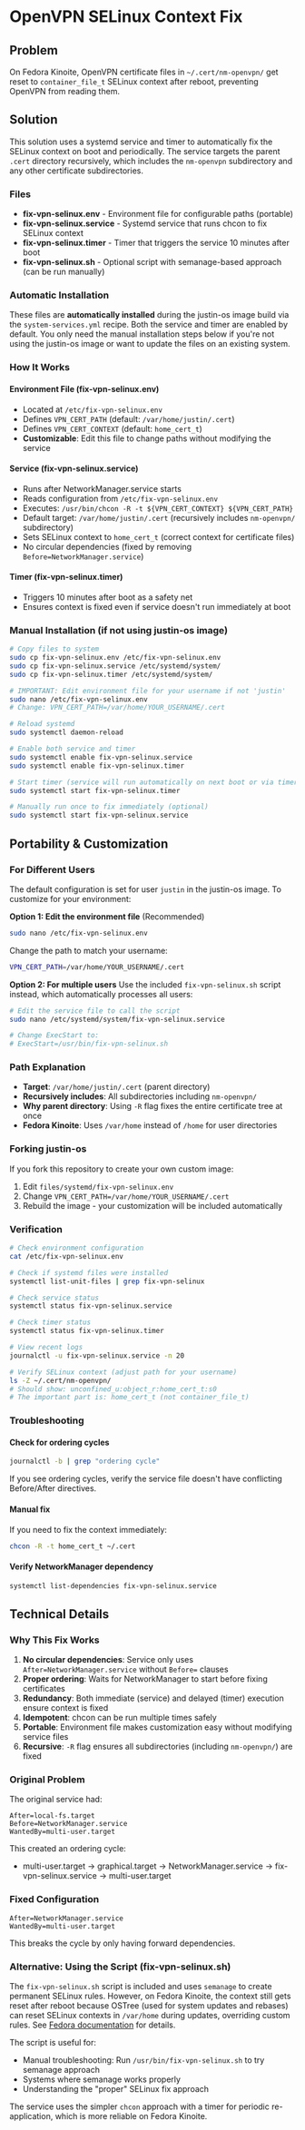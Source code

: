 # OpenVPN SELinux Context Fix

## Problem
On Fedora Kinoite, OpenVPN certificate files in `~/.cert/nm-openvpn/` get reset to `container_file_t` SELinux context after reboot, preventing OpenVPN from reading them.

## Solution
This solution uses a systemd service and timer to automatically fix the SELinux context on boot and periodically. The service targets the parent `.cert` directory recursively, which includes the `nm-openvpn` subdirectory and any other certificate subdirectories.

### Files
- **fix-vpn-selinux.env** - Environment file for configurable paths (portable)
- **fix-vpn-selinux.service** - Systemd service that runs chcon to fix SELinux context
- **fix-vpn-selinux.timer** - Timer that triggers the service 10 minutes after boot
- **fix-vpn-selinux.sh** - Optional script with semanage-based approach (can be run manually)

### Automatic Installation
These files are **automatically installed** during the justin-os image build via the `system-services.yml` recipe. Both the service and timer are enabled by default. You only need the manual installation steps below if you're not using the justin-os image or want to update the files on an existing system.

### How It Works

#### Environment File (fix-vpn-selinux.env)
- Located at `/etc/fix-vpn-selinux.env`
- Defines `VPN_CERT_PATH` (default: `/var/home/justin/.cert`)
- Defines `VPN_CERT_CONTEXT` (default: `home_cert_t`)
- **Customizable**: Edit this file to change paths without modifying the service

#### Service (fix-vpn-selinux.service)
- Runs after NetworkManager.service starts
- Reads configuration from `/etc/fix-vpn-selinux.env`
- Executes: `/usr/bin/chcon -R -t ${VPN_CERT_CONTEXT} ${VPN_CERT_PATH}`
- Default target: `/var/home/justin/.cert` (recursively includes `nm-openvpn/` subdirectory)
- Sets SELinux context to `home_cert_t` (correct context for certificate files)
- No circular dependencies (fixed by removing `Before=NetworkManager.service`)

#### Timer (fix-vpn-selinux.timer)
- Triggers 10 minutes after boot as a safety net
- Ensures context is fixed even if service doesn't run immediately at boot

### Manual Installation (if not using justin-os image)
```bash
# Copy files to system
sudo cp fix-vpn-selinux.env /etc/fix-vpn-selinux.env
sudo cp fix-vpn-selinux.service /etc/systemd/system/
sudo cp fix-vpn-selinux.timer /etc/systemd/system/

# IMPORTANT: Edit environment file for your username if not 'justin'
sudo nano /etc/fix-vpn-selinux.env
# Change: VPN_CERT_PATH=/var/home/YOUR_USERNAME/.cert

# Reload systemd
sudo systemctl daemon-reload

# Enable both service and timer
sudo systemctl enable fix-vpn-selinux.service
sudo systemctl enable fix-vpn-selinux.timer

# Start timer (service will run automatically on next boot or via timer)
sudo systemctl start fix-vpn-selinux.timer

# Manually run once to fix immediately (optional)
sudo systemctl start fix-vpn-selinux.service
```

## Portability & Customization

### For Different Users
The default configuration is set for user `justin` in the justin-os image. To customize for your environment:

**Option 1: Edit the environment file** (Recommended)
```bash
sudo nano /etc/fix-vpn-selinux.env
```

Change the path to match your username:
```bash
VPN_CERT_PATH=/var/home/YOUR_USERNAME/.cert
```

**Option 2: For multiple users**
Use the included `fix-vpn-selinux.sh` script instead, which automatically processes all users:
```bash
# Edit the service file to call the script
sudo nano /etc/systemd/system/fix-vpn-selinux.service

# Change ExecStart to:
# ExecStart=/usr/bin/fix-vpn-selinux.sh
```

### Path Explanation
- **Target**: `/var/home/justin/.cert` (parent directory)
- **Recursively includes**: All subdirectories including `nm-openvpn/`
- **Why parent directory**: Using `-R` flag fixes the entire certificate tree at once
- **Fedora Kinoite**: Uses `/var/home` instead of `/home` for user directories

### Forking justin-os
If you fork this repository to create your own custom image:

1. Edit `files/systemd/fix-vpn-selinux.env`
2. Change `VPN_CERT_PATH=/var/home/YOUR_USERNAME/.cert`
3. Rebuild the image - your customization will be included automatically

### Verification
```bash
# Check environment configuration
cat /etc/fix-vpn-selinux.env

# Check if systemd files were installed
systemctl list-unit-files | grep fix-vpn-selinux

# Check service status
systemctl status fix-vpn-selinux.service

# Check timer status
systemctl status fix-vpn-selinux.timer

# View recent logs
journalctl -u fix-vpn-selinux.service -n 20

# Verify SELinux context (adjust path for your username)
ls -Z ~/.cert/nm-openvpn/
# Should show: unconfined_u:object_r:home_cert_t:s0
# The important part is: home_cert_t (not container_file_t)
```

### Troubleshooting

#### Check for ordering cycles
```bash
journalctl -b | grep "ordering cycle"
```
If you see ordering cycles, verify the service file doesn't have conflicting Before/After directives.

#### Manual fix
If you need to fix the context immediately:
```bash
chcon -R -t home_cert_t ~/.cert
```

#### Verify NetworkManager dependency
```bash
systemctl list-dependencies fix-vpn-selinux.service
```

## Technical Details

### Why This Fix Works
1. **No circular dependencies**: Service only uses `After=NetworkManager.service` without `Before=` clauses
2. **Proper ordering**: Waits for NetworkManager to start before fixing certificates
3. **Redundancy**: Both immediate (service) and delayed (timer) execution ensure context is fixed
4. **Idempotent**: chcon can be run multiple times safely
5. **Portable**: Environment file makes customization easy without modifying service files
6. **Recursive**: `-R` flag ensures all subdirectories (including `nm-openvpn/`) are fixed

### Original Problem
The original service had:
```
After=local-fs.target
Before=NetworkManager.service
WantedBy=multi-user.target
```

This created an ordering cycle:
- multi-user.target → graphical.target → NetworkManager.service → fix-vpn-selinux.service → multi-user.target

### Fixed Configuration
```
After=NetworkManager.service
WantedBy=multi-user.target
```

This breaks the cycle by only having forward dependencies.

### Alternative: Using the Script (fix-vpn-selinux.sh)
The `fix-vpn-selinux.sh` script is included and uses `semanage` to create permanent SELinux rules. However, on Fedora Kinoite, the context still gets reset after reboot because OSTree (used for system updates and rebases) can reset SELinux contexts in `/var/home` during updates, overriding custom rules. See [Fedora documentation](https://docs.fedoraproject.org/en-US/fedora-silverblue/troubleshooting/#_selinux_contexts_and_ostree) for details.

The script is useful for:
- Manual troubleshooting: Run `/usr/bin/fix-vpn-selinux.sh` to try semanage approach
- Systems where semanage works properly
- Understanding the "proper" SELinux fix approach

The service uses the simpler `chcon` approach with a timer for periodic re-application, which is more reliable on Fedora Kinoite.
